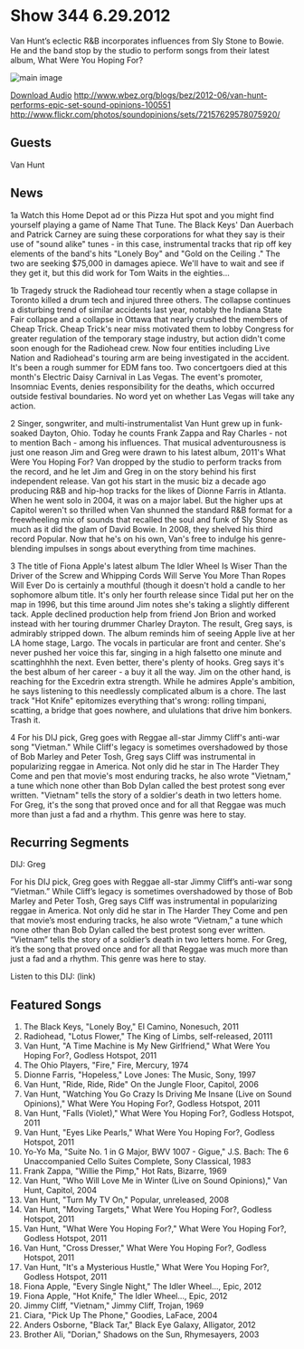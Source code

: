 # Show 344 6.29.2012
Van Hunt’s eclectic R&B incorporates influences from Sly Stone to Bowie. He and the band stop by the studio to perform songs from their latest album, What Were You Hoping For?

![main image](http://www.soundopinions.org/images/2012/vanhunt.jpg)

[Download Audio](http://audio.soundopinions.org/streams/2012/06/so_20120629.m3u)
http://www.wbez.org/blogs/bez/2012-06/van-hunt-performs-epic-set-sound-opinions-100551
http://www.flickr.com/photos/soundopinions/sets/72157629578075920/

## Guests
Van Hunt

## News
1a Watch this Home Depot ad or this Pizza Hut spot and you might find yourself playing a game of Name That Tune. The Black Keys' Dan Auerbach and Patrick Carney are suing these corporations for what they say is their use of "sound alike" tunes - in this case, instrumental tracks that rip off key elements of the band's hits "Lonely Boy" and "Gold on the Ceiling ." The two are seeking $75,000 in damages apiece. We'll have to wait and see if they get it, but this did work for Tom Waits in the eighties...

1b Tragedy struck the Radiohead tour recently when a stage collapse in Toronto killed a drum tech and injured three others. The collapse continues a disturbing trend of similar accidents last year, notably the Indiana State Fair collapse and a collapse in Ottawa that nearly crushed the members of Cheap Trick. Cheap Trick's near miss motivated them to lobby Congress for greater regulation of the temporary stage industry, but action didn't come soon enough for the Radiohead crew. Now four entities including Live Nation and Radiohead's touring arm are being investigated in the accident. It's been a rough summer for EDM fans too. Two concertgoers died at this month's Electric Daisy Carnival in Las Vegas. The event's promoter, Insomniac Events, denies responsibility for the deaths, which occurred outside festival boundaries. No word yet on whether Las Vegas will take any action.

2 Singer, songwriter, and multi-instrumentalist Van Hunt grew up in funk-soaked Dayton, Ohio. Today he counts Frank Zappa and Ray Charles - not to mention Bach - among his influences. That musical adventurousness is just one reason Jim and Greg were drawn to his latest album, 2011's What Were You Hoping For? Van dropped by the studio to perform tracks from the record, and he let Jim and Greg in on the story behind his first independent release. Van got his start in the music biz a decade ago producing R&B and hip-hop tracks for the likes of Dionne Farris in Atlanta. When he went solo in 2004, it was on a major label. But the higher ups at Capitol weren't so thrilled when Van shunned the standard R&B format for a freewheeling mix of sounds that recalled the soul and funk of Sly Stone as much as it did the glam of David Bowie. In 2008, they shelved his third record Popular. Now that he's on his own, Van's free to indulge his genre-blending impulses in songs about everything from time machines.

3 The title of Fiona Apple's latest album The Idler Wheel Is Wiser Than the Driver of the Screw and Whipping Cords Will Serve You More Than Ropes Will Ever Do is certainly a mouthful (though it doesn't hold a candle to her sophomore album title. It's only her fourth release since Tidal put her on the map in 1996, but this time around Jim notes she's taking a slightly different tack. Apple declined production help from friend Jon Brion and worked instead with her touring drummer Charley Drayton. The result, Greg says, is admirably stripped down. The album reminds him of seeing Apple live at her LA home stage, Largo. The vocals in particular are front and center. She's never pushed her voice this far, singing in a high falsetto one minute and scattinghhhh the next. Even better, there's plenty of hooks. Greg says it's the best album of her career - a buy it all the way. Jim on the other hand, is reaching for the Excedrin extra strength. While he admires Apple's ambition, he says listening to this needlessly complicated album is a chore. The last track "Hot Knife" epitomizes everything that's wrong: rolling timpani, scatting, a bridge that goes nowhere, and ululations that drive him bonkers. Trash it.

4 For his DIJ pick, Greg goes with Reggae all-star Jimmy Cliff's anti-war song "Vietman." While Cliff's legacy is sometimes overshadowed by those of Bob Marley and Peter Tosh, Greg says Cliff was instrumental in popularizing reggae in America. Not only did he star in The Harder They Come and pen that movie's most enduring tracks, he also wrote "Vietnam," a tune which none other than Bob Dylan called the best protest song ever written. "Vietnam" tells the story of a soldier's death in two letters home. For Greg, it's the song that proved once and for all that Reggae was much more than just a fad and a rhythm. This genre was here to stay.

## Recurring Segments
DIJ: Greg

For his DIJ pick, Greg goes with Reggae all-star Jimmy Cliff’s anti-war song “Vietman.” While Cliff’s legacy is sometimes overshadowed by those of Bob Marley and Peter Tosh, Greg says Cliff was instrumental in popularizing reggae in America. Not only did he star in The Harder They Come and pen that movie’s most enduring tracks, he also wrote “Vietnam,” a tune which none other than Bob Dylan called the best protest song ever written. “Vietnam” tells the story of a soldier’s death in two letters home. For Greg, it’s the song that proved once and for all that Reggae was much more than just a fad and a rhythm. This genre was here to stay.

Listen to this DIJ: (link)

## Featured Songs
1. The Black Keys, "Lonely Boy," El Camino, Nonesuch, 2011
2. Radiohead, "Lotus Flower," The King of Limbs, self-released, 20111
3. Van Hunt, "A Time Machine is My New Girlfriend," What Were You Hoping For?, Godless Hotspot, 2011
4. The Ohio Players, "Fire," Fire, Mercury, 1974
5. Dionne Farris, "Hopeless," Love Jones: The Music, Sony, 1997
6. Van Hunt, "Ride, Ride, Ride" On the Jungle Floor, Capitol, 2006
7. Van Hunt, "Watching You Go Crazy Is Driving Me Insane (Live on Sound Opinions)," What Were You Hoping For?, Godless Hotspot, 2011
8. Van Hunt, "Falls (Violet)," What Were You Hoping For?, Godless Hotspot, 2011
9. Van Hunt, "Eyes Like Pearls," What Were You Hoping For?, Godless Hotspot, 2011
10. Yo-Yo Ma, "Suite No. 1 in G Major, BWV 1007 - Gigue," J.S. Bach: The 6 Unaccompanied Cello Suites Complete, Sony Classical, 1983
11. Frank Zappa, "Willie the Pimp," Hot Rats, Bizarre, 1969
12. Van Hunt, "Who Will Love Me in Winter (Live on Sound Opinions)," Van Hunt, Capitol, 2004
13. Van Hunt, "Turn My TV On," Popular, unreleased, 2008
14. Van Hunt, "Moving Targets," What Were You Hoping For?, Godless Hotspot, 2011
15. Van Hunt, "What Were You Hoping For?," What Were You Hoping For?, Godless Hotspot, 2011
16. Van Hunt, "Cross Dresser," What Were You Hoping For?, Godless Hotspot, 2011
17. Van Hunt, "It's a Mysterious Hustle," What Were You Hoping For?, Godless Hotspot, 2011
18. Fiona Apple, "Every Single Night," The Idler Wheel..., Epic, 2012
19. Fiona Apple, "Hot Knife," The Idler Wheel..., Epic, 2012
20. Jimmy Cliff, "Vietnam," Jimmy Cliff, Trojan, 1969
21. Ciara, "Pick Up The Phone," Goodies, LaFace, 2004
22. Anders Osborne, "Black Tar," Black Eye Galaxy, Alligator, 2012
23. Brother Ali, "Dorian," Shadows on the Sun, Rhymesayers, 2003

